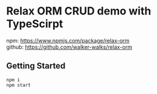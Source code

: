 # Relax ORM CRUD demo with TypeScirpt

npm: https://www.npmjs.com/package/relax-orm  
github: https://github.com/walker-walks/relax-orm

## Getting Started

```terminal
npm i
npm start
```
